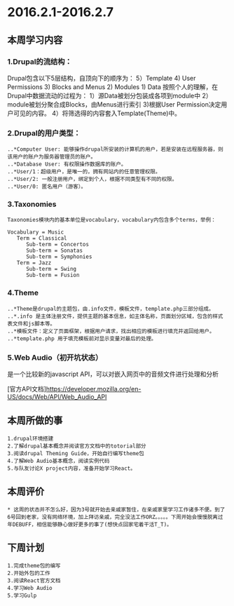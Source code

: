 # 2016.2.1-2016.2.7

## 本周学习内容

### 1.Drupal的流结构：
  Drupal包含以下5层结构，自顶向下的顺序为：
    5）Template
    4)  User Permissions
    3)  Blocks and Menus
    2)  Modules
    1)   Data
   按照个人的理解，在Drupal中数据流动的过程为：
    1）源Data被划分包装成各项到module中
    2）module被划分聚合成Blocks，由Menus进行索引
    3)根据User Permission决定用户可见的内容。
    4）将筛选得的内容套入Template(Theme)中。

### 2.Drupal的用户类型：
    ..*Computer User: 能够操作drupal所安装的计算机的用户，若是安装在远程服务器，则该用户的账户为服务器管理员的账户。
    ..*Database User: 有权限操作数据库的账户。
    ..*User/1：超级用户，是唯一的，拥有网站内的任意管理权限。
    ..*User/2: 一般注册用户，绑定到个人，根据不同类型有不同的权限。
    ..*User/0: 匿名用户（游客）。

### 3.Taxonomies
    Taxonomies模块内的基本单位是vocabulary，vocabulary内包含多个terms，举例：
    
    Vocabulary = Music
       Term = Classical
          Sub-term = Concertos
          Sub-term = Sonatas
          Sub-term = Symphonies
       Term = Jazz
          Sub-term = Swing
          Sub-term = Fusion

###  4.Theme
    ..*Theme是drupal的主题包，由.info文件，模板文件，template.php三部分组成。
    ..*.info 是主体注册文件，提供主题的基本信息，如主体名称，页面划分区域，包含的样式表文件和js脚本等。
    ..*模板文件：定义了页面框架，根据用户请求，找出相应的模板进行填充并返回给用户。
    ..*template.php 用于填充模板前对显示变量对最后的处理。

### 5.Web Audio（初开坑状态）
  是一个比较新的javascript API，可以对嵌入网页中的音频文件进行处理和分析

  [官方API文档]<https://developer.mozilla.org/en-US/docs/Web/API/Web_Audio_API>


## 本周所做的事
    
    1.drupal环境搭建
    2.了解drupal基本概念并阅读官方文档中的totorial部分
    3.阅读drupal Theming Guide，开始自行编写theme包
    4.了解Web Audio基本概念，阅读实例代码
    5.与队友讨论X project内容，准备开始学习React。

## 本周评价

    * 这周的状态并不怎么好，因为3号就开始去亲戚家暂住，在亲戚家里学习工作诸多不便。到了6号回到老家，没有网络环境，加上拜访亲戚，完全没法工作ORZ。。。。。下周开始会慢慢脱离过年DEBUFF，相信能够静心做好更多的事了(想快点回家宅着干活T_T)。

## 下周计划
 
    1.完成theme包的编写
    2.开始外包的工作
    3.阅读React官方文档
    4.学习Web Audio
    5.学习Gulp

